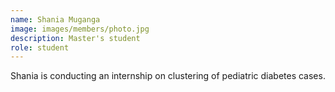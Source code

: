 ```yaml
---
name: Shania Muganga
image: images/members/photo.jpg
description: Master's student
role: student
---
```


Shania is conducting an internship on clustering of pediatric diabetes cases.
